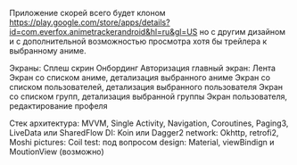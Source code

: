 Приложение скорей всего будет клоном https://play.google.com/store/apps/details?id=com.everfox.animetrackerandroid&hl=ru&gl=US 
но с другим дизайном и с дополнительной возможностью просмотра хотя бы трейлера к выбранному аниме.

Экраны: 
Сплеш скрин
Онбординг
Авторизация
главный экран:
Лента
Экран со списком аниме, детализация выбранного аниме
Экран со списком пользователей, детализация выбранного пользователя
Экран со списком групп, детализация выбранной группы
Экран пользователя, редактирование профеля

Стек
архитектура: MVVM, Single Activity, Navigation, Coroutines, Paging3, LiveData или SharedFlow
DI: Koin или Dagger2
network: Okhttp, retrofi2, Moshi
pictures: Coil
test: под вопросом
design: Material, viewBindign и MoutionView (возможно)
